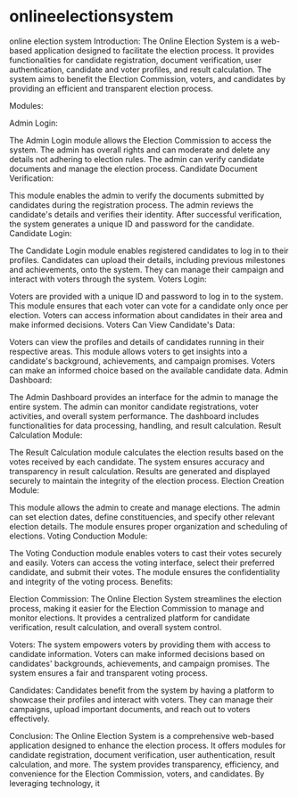 # onlineelectionsystem
online election system
Introduction:
The Online Election System is a web-based application designed to facilitate the election process.
It provides functionalities for candidate registration, document verification, user authentication, candidate and voter profiles, and result calculation.
The system aims to benefit the Election Commission, voters, and candidates by providing an efficient and transparent election process.

Modules:

Admin Login:

The Admin Login module allows the Election Commission to access the system.
The admin has overall rights and can moderate and delete any details not adhering to election rules.
The admin can verify candidate documents and manage the election process.
Candidate Document Verification:

This module enables the admin to verify the documents submitted by candidates during the registration process.
The admin reviews the candidate's details and verifies their identity.
After successful verification, the system generates a unique ID and password for the candidate.
Candidate Login:

The Candidate Login module enables registered candidates to log in to their profiles.
Candidates can upload their details, including previous milestones and achievements, onto the system.
They can manage their campaign and interact with voters through the system.
Voters Login:

Voters are provided with a unique ID and password to log in to the system.
This module ensures that each voter can vote for a candidate only once per election.
Voters can access information about candidates in their area and make informed decisions.
Voters Can View Candidate's Data:

Voters can view the profiles and details of candidates running in their respective areas.
This module allows voters to get insights into a candidate's background, achievements, and campaign promises.
Voters can make an informed choice based on the available candidate data.
Admin Dashboard:

The Admin Dashboard provides an interface for the admin to manage the entire system.
The admin can monitor candidate registrations, voter activities, and overall system performance.
The dashboard includes functionalities for data processing, handling, and result calculation.
Result Calculation Module:

The Result Calculation module calculates the election results based on the votes received by each candidate.
The system ensures accuracy and transparency in result calculation.
Results are generated and displayed securely to maintain the integrity of the election process.
Election Creation Module:

This module allows the admin to create and manage elections.
The admin can set election dates, define constituencies, and specify other relevant election details.
The module ensures proper organization and scheduling of elections.
Voting Conduction Module:

The Voting Conduction module enables voters to cast their votes securely and easily.
Voters can access the voting interface, select their preferred candidate, and submit their votes.
The module ensures the confidentiality and integrity of the voting process.
Benefits:

Election Commission: The Online Election System streamlines the election process, making it easier for the Election Commission to manage and monitor elections. 
It provides a centralized platform for candidate verification, result calculation, and overall system control.

Voters: The system empowers voters by providing them with access to candidate information. 
Voters can make informed decisions based on candidates' backgrounds, achievements, and campaign promises. The system ensures a fair and transparent voting process.

Candidates: Candidates benefit from the system by having a platform to showcase their profiles and interact with voters.
They can manage their campaigns, upload important documents, and reach out to voters effectively.

Conclusion:
The Online Election System is a comprehensive web-based application designed to enhance the election process.
It offers modules for candidate registration, document verification, user authentication, result calculation, and more. 
The system provides transparency, efficiency, and convenience for the Election Commission, voters, and candidates. By leveraging technology, it
